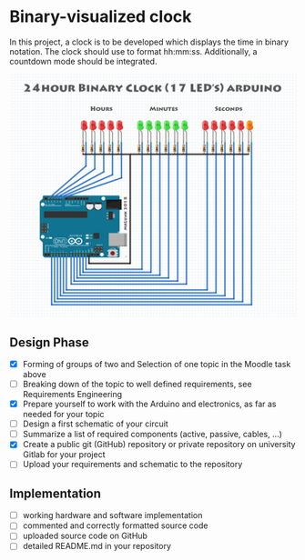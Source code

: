 # Binary-visualized clock

In this project, a clock is to be developed which displays the time in binary notation. The clock should use to format hh:mm:ss. Additionally, a countdown mode should be integrated.

![board](docs/board.png)

## Design Phase

- [x] Forming of groups of two and Selection of one topic in the Moodle task above
- [ ] Breaking down of the topic to well defined requirements, see Requirements Engineering
- [x] Prepare yourself to work with the Arduino and electronics, as far as needed for your topic
- [ ] Design a first schematic of your circuit
- [ ] Summarize a list of required components (active, passive, cables, ...)
- [x] Create a public git (GitHub) repository or private repository on university Gitlab for your project
- [ ] Upload your requirements and schematic to the repository

## Implementation

- [ ] working hardware and software implementation
- [ ] commented and correctly formatted source code
- [ ] uploaded source code on GitHub
- [ ] detailed README.md in your repository
